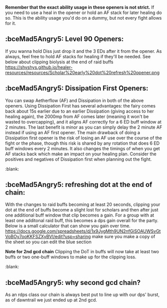 **Remember that the exact ability usage in these openers is not strict.** If you need to use a heal in the opener or hold an AF stack for later healing do so. This is the ability usage you'd do on a dummy, but not every fight allows for it.

## :bceMad5Angry5: **Level 90 Openers**:
 If you wanna hold Diss just drop it and the 3 EDs after it from the opener. As always, feel free to hold AF stacks for healing if they'll be needed. See below about clipping biolysis at the end of raid buffs
https://shyshys.github.io/healer-resources/resources/Scholar%20early%20dot%20refresh%20opener.png 


## :bceMad5Angry5: **Dissipation First Openers:** 

You can swap Aetherflow (AF) and Dissipation in both of the above openers. Using Dissipation First has several advantages: the fairy comes back about 15s earlier due to an earlier Dissipation (giving access to her healing again), the 2000mp from AF comes later (meaning it won't be wasted to overcapping), and it aligns AF correctly for a 6 ED buff window at 2 minutes. The last benefit is minor as you can simply delay the 2 minute AF instead if using an AF first opener. The main drawback of doing a Dissipation first opener is the risk of losing an AF use over the course of the fight or the phase, though this risk is shared by any rotation that does 6 ED buff windows every 2 minutes. It also changes the timings of when you get AF stacks back which make an impact on your healing plan. Consider the positives and negatives of Dissipation first when planning out the fight.

:blank:
## :bceMad5Angry5: **refreshing dot at the end of chain:**

With the changes to raid buffs becoming at least 20 seconds, clipping your dot at the end of buffs become a slight lost for scholars and then after just one additional buff window that clip becomes a gain. For a group with at least one additonal raid buff, this becomes a dps gain overall for the party. Below is a small calculator that can show you gain over time. <https://docs.google.com/spreadsheets/d/1x9JygMth9UN2nfGiSOAUWSvGtVoBOy7ooKKFSZXyBVI/edit?usp=sharing> make sure you make a copy of the sheet so you can edit the blue section

**Note for 2nd gcd chain**
Clipping the DoT in buffs will now take at least two buffs or two one-buff windows to make up for the clipping loss.

:blank:
## :bceMad5Angry5: **why second gcd chain?**
As an rdps class our chain is always best put to line up with our dps' burst, as of dawntrail we just ended up at 2nd gcd.